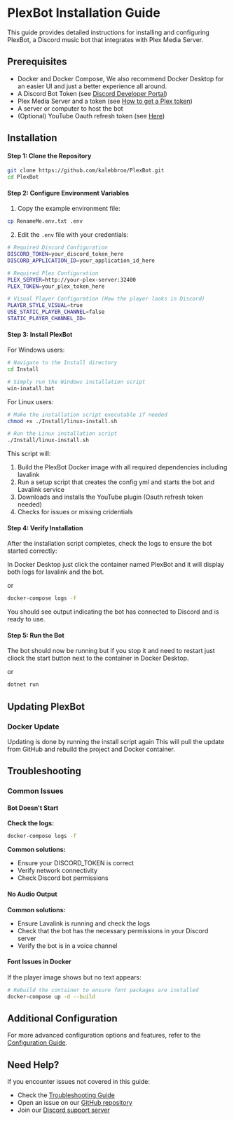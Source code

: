 # PlexBot Installation Guide

This guide provides detailed instructions for installing and configuring PlexBot, a Discord music bot that integrates with Plex Media Server.

## Prerequisites

- Docker and Docker Compose, We also recommend Docker Desktop for an easier UI and just a better experience all around.
- A Discord Bot Token (see [Discord Developer Portal](https://discord.com/developers/applications))
- Plex Media Server and a token (see [How to get a Plex token](http://))
- A server or computer to host the bot
- (Optional) YouTube Oauth refresh token (see [Here]()) 

## Installation

#### Step 1: Clone the Repository

```bash
git clone https://github.com/kalebbroo/PlexBot.git
cd PlexBot
```

#### Step 2: Configure Environment Variables

1. Copy the example environment file:

```bash
cp RenameMe.env.txt .env
```

2. Edit the `.env` file with your credentials:

```bash
# Required Discord Configuration
DISCORD_TOKEN=your_discord_token_here
DISCORD_APPLICATION_ID=your_application_id_here

# Required Plex Configuration
PLEX_SERVER=http://your-plex-server:32400
PLEX_TOKEN=your_plex_token_here

# Visual Player Configuration (How the player looks in Discord)
PLAYER_STYLE_VISUAL=true
USE_STATIC_PLAYER_CHANNEL=false
STATIC_PLAYER_CHANNEL_ID=
```

#### Step 3: Install PlexBot

For Windows users:
```bash
# Navigate to the Install directory
cd Install

# Simply run the Windows installation script
win-inatall.bat
```

For Linux users:
```bash
# Make the installation script executable if needed
chmod +x ./Install/linux-install.sh

# Run the Linux installation script
./Install/linux-install.sh
```

This script will:
1. Build the PlexBot Docker image with all required dependencies including lavalink
2. Run a setup script that creates the config yml and starts the bot and Lavalink service
3. Downloads and installs the YouTube plugin (Oauth refresh token needed)
4. Checks for issues or missing cridentials

#### Step 4: Verify Installation

After the installation script completes, check the logs to ensure the bot started correctly:

In Docker Desktop just click the container named PlexBot and it will display both logs for lavalink and the bot. 

or

```bash
docker-compose logs -f
```

You should see output indicating the bot has connected to Discord and is ready to use.

#### Step 5: Run the Bot

The bot should now be running but if you stop it and need to restart just cliock the start button next to the container in Docker Desktop.

or

```bash
dotnet run
```

## Updating PlexBot

### Docker Update

Updating is done by running the install script again This will pull the update from GitHub and rebuild the project and Docker container. 

## Troubleshooting

### Common Issues

#### Bot Doesn't Start

**Check the logs:**
```bash
docker-compose logs -f
```

**Common solutions:**
- Ensure your DISCORD_TOKEN is correct
- Verify network connectivity
- Check Discord bot permissions

#### No Audio Output

**Common solutions:**
- Ensure Lavalink is running and check the logs
- Check that the bot has the necessary permissions in your Discord server
- Verify the bot is in a voice channel

#### Font Issues in Docker

If the player image shows but no text appears:

```bash
# Rebuild the container to ensure font packages are installed
docker-compose up -d --build
```

## Additional Configuration

For more advanced configuration options and features, refer to the [Configuration Guide](./Configuration.md).

## Need Help?

If you encounter issues not covered in this guide:
- Check the [Troubleshooting Guide](../Guides/Troubleshooting.md)
- Open an issue on our [GitHub repository](https://github.com/kalebbroo/plex_music_bot)
- Join our [Discord support server](https://discord.gg/plexbot)

